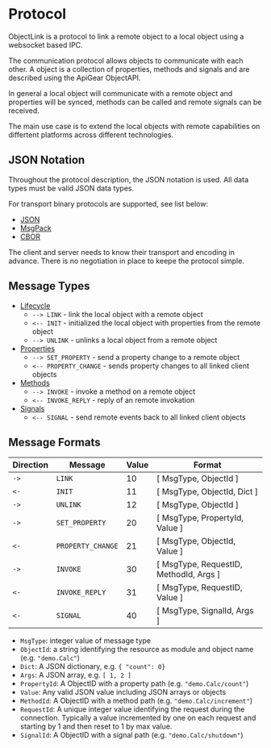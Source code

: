 # Protocol

ObjectLink is a protocol to link a remote object to a local object using a websocket based IPC.

The communication protocol allows objects to communicate with each other. A object is a collection of properties, methods and signals and are described using the ApiGear ObjectAPI.

In general a local object will communicate with a remote object and properties will be synced, methods can be called and remote signals can be received. 

The main use case is to extend the local objects with remote capabilities on differtent platforms across different technologies. 


## JSON Notation

Throughout the protocol description, the JSON notation is used. All data types must be valid JSON data types.

For transport binary protocols are supported, see list below:

- [JSON](https://www.json.org/json-en.html)
- [MsgPack](https://msgpack.org/index.html)
- [CBOR](https://cbor.io/)

The client and server needs to know their transport and encoding in advance. There is no negotiation in place to keepe the protocol simple.

## Message Types

* [Lifecycle](lifecycle)
	* `--> LINK` - link the local object with a remote object
	* `<-- INIT` - initialized the local object with properties from the remote object
	* `--> UNLINK` - unlinks a local object from a remote object
* [Properties](properties)
    * `--> SET_PROPERTY`  - send a property change to a remote object
	* `<-- PROPERTY_CHANGE` - sends property changes to all linked client objects
* [Methods](methods)
	* `--> INVOKE` - invoke a method on a remote object
	* `<-- INVOKE_REPLY` - reply of an remote invokation
* [Signals](signals)
	* `<-- SIGNAL` - send remote events back to all linked client objects


## Message Formats

| Direction | Message           | Value | Format                                  |
|-----------|-------------------|-------|-----------------------------------------|
| `->`      | `LINK`            | 10    | [ MsgType, ObjectId ]                   |
| `<-`      | `INIT`            | 11    | [ MsgType, ObjectId, Dict ]             |
| `->`      | `UNLINK`          | 12    | [ MsgType, ObjectId ]                   |
| `->`      | `SET_PROPERTY`    | 20    | [ MsgType, PropertyId, Value ]          |
| `<-`      | `PROPERTY_CHANGE` | 21    | [ MsgType, ObjectId, Value ]            |
| `->`      | `INVOKE`			| 30    | [ MsgType, RequestID, MethodId, Args ]  |
| `<-`      | `INVOKE_REPLY`    | 31    | [ MsgType, RequestID, Value ]           |
| `<-`      | `SIGNAL`          | 40    | [ MsgType, SignalId, Args ]             |

* `MsgType`: integer value of message type
* `ObjectId`: a string identifying the resource as module and object name (e.g. `"demo.Calc"`)
* `Dict`: A JSON dictionary, e.g. `{ "count": 0}`
* `Args`: A JSON array, e.g. `[ 1, 2 ]`
* `PropertyId`: A ObjectID with a property path (e.g. `"demo.Calc/count"`)
* `Value`: Any valid JSON value including JSON arrays or objects
* `MethodId`: A ObjectID with a method path (e.g. `"demo.Calc/increment"`)
* `RequestId`: A unique integer value identifying the request during the connection. Typically a value incremented by one on each request and starting by 1 and then reset to 1 by max value.
* `SignalId`: A ObjectID with a signal path (e.g. `"demo.Calc/shutdown"`)
